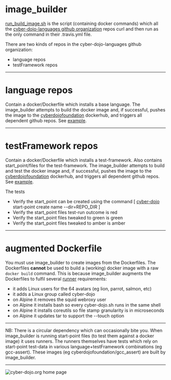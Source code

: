 # image_builder

[run_build_image.sh](https://github.com/cyber-dojo-languages/image_builder/blob/master/run_build_image.sh)
is the script (containing docker commands) which all the
[cyber-dojo-languages github organization](https://github.com/cyber-dojo-languages)
repos curl and then run as the only command in their .travis.yml file.

There are two kinds of repos in the cyber-dojo-languages github organization:
- language repos
- testFramework repos

- - - -

# language repos
Contain a docker/Dockerfile which installs a base language.
The image_builder attempts to build the docker image
and, if successful, pushes the image to the
[cyberdojofoundation](https://hub.docker.com/u/cyberdojofoundation/)
dockerhub, and triggers all dependent github repos.
See [example](https://github.com/cyber-dojo-languages/python).

- - - -

# testFramework repos
Contain a docker/Dockerfile which installs a test-framework.
Also contains start_point/files for the test-framework.
The image_builder attempts to build and test the docker image
and, if successful, pushes the image to the
[cyberdojofoundation](https://hub.docker.com/u/cyberdojofoundation/)
dockerhub, and triggers all dependent github repos.
See [example](https://github.com/cyber-dojo-languages/python-pytest).

The tests
- Verify the start_point can be created using the command [ [cyber-dojo](https://github.com/cyber-dojo/commander/blob/master/cyber-dojo) start-point create name --dir=REPO_DIR ]
- Verify the start_point files test-run outcome is red
- Verify the start_point files tweaked to green is green
- Verify the start_point files tweaked to amber is amber

- - - -

# augmented Dockerfile
You must use image_builder to create images from the Dockerfiles.
The Dockerfiles **cannot** be used to build a (working) docker image with a
raw `docker build` command. This is because image_builder augments the
Dockerfiles to fulfil several [runner](https://github.com/cyber-dojo/runner_stateless)
requirements:
- it adds Linux users for the 64 avatars (eg lion, parrot, salmon, etc)
- it adds a Linux group called cyber-dojo
- on Alpine it removes the squid webroxy user
- on Alpine it installs bash so every cyber-dojo.sh runs in the same shell
- on Alpine it installs coreutils so file stamp granularity is in microseconds
- on Alpine it updates tar to support the --touch option

- - - -

NB: There is a circular dependency which can occasionally bite you.
When image_builder is running start-point files (to test them against a docker image)
it uses runners. The runners themselves have tests which rely on start-point
test-data in various language+testFramework combinations (eg gcc-assert).
These images (eg cyberdojofoundation/gcc_assert) are built by image_builder.

- - - -

![cyber-dojo.org home page](https://github.com/cyber-dojo/cyber-dojo/blob/master/shared/home_page_snaphot.png)


